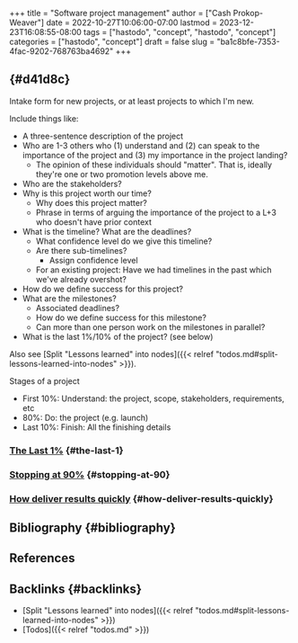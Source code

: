 +++
title = "Software project management"
author = ["Cash Prokop-Weaver"]
date = 2022-10-27T10:06:00-07:00
lastmod = 2023-12-23T16:08:55-08:00
tags = ["hastodo", "concept", "hastodo", "concept"]
categories = ["hastodo", "concept"]
draft = false
slug = "ba1c8bfe-7353-4fac-9202-768763ba4692"
+++

##  {#d41d8c}

Intake form for new projects, or at least projects to which I'm new.

Include things like:

-   A three-sentence description of the project
-   Who are 1-3 others who (1) understand and (2) can speak to the importance of the project and (3) my importance in the project landing?
    -   The opinion of these individuals should "matter". That is, ideally they're one or two promotion levels above me.
-   Who are the stakeholders?
-   Why is this project worth our time?
    -   Why does this project matter?
    -   Phrase in terms of arguing the importance of the project to a L+3 who doesn't have prior context
-   What is the timeline? What are the deadlines?
    -   What confidence level do we give this timeline?
    -   Are there sub-timelines?
        -   Assign confidence level
    -   For an existing project: Have we had timelines in the past which we've already overshot?
-   How do we define success for this project?
-   What are the milestones?
    -   Associated deadlines?
    -   How do we define success for this milestone?
    -   Can more than one person work on the milestones in parallel?
-   What is the last 1%/10% of the project? (see below)

Also see [Split "Lessons learned" into nodes]({{< relref "todos.md#split-lessons-learned-into-nodes" >}}).

Stages of a project

-   First 10%: Understand: the project, scope, stakeholders, requirements, etc
-   80%: Do: the project (e.g. launch)
-   Last 10%: Finish: All the finishing details


### [The Last 1%](https://jaredramsey.com/blog/20230808.html) {#the-last-1}


### [Stopping at 90%](https://austinhenley.com/blog/90percent.html) {#stopping-at-90}


### [How deliver results quickly](https://www.reddit.com/r/ExperiencedDevs/comments/15cycas/how_deliver_results_quickly/) {#how-deliver-results-quickly}


## Bibliography {#bibliography}

## References

<style>.csl-entry{text-indent: -1.5em; margin-left: 1.5em;}</style><div class="csl-bib-body">
</div>



## Backlinks {#backlinks}

-   [Split "Lessons learned" into nodes]({{< relref "todos.md#split-lessons-learned-into-nodes" >}})
-   [Todos]({{< relref "todos.md" >}})
